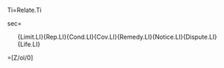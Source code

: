 Ti=Relate.Ti

sec=<ol>{Limit.LI}{Rep.LI}{Cond.LI}{Cov.LI}{Remedy.LI}{Notice.LI}{Dispute.LI}{Life.LI}</ol>

=[Z/ol/0]